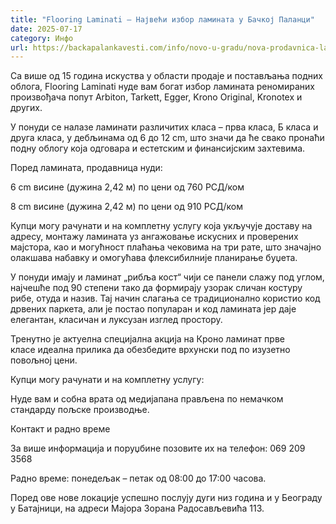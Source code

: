 ```yaml
---
title: "Flooring Laminati – Највећи избор ламината у Бачкој Паланци"
date: 2025-07-17
category: Инфо
url: https://backapalankavesti.com/info/novo-u-gradu/nova-prodavnica-laminata-flooring-laminati-backa-palanka/
---
```


Са више од 15 година искуства у области продаје и постављања подних облога, Flooring Laminati нуде вам богат избор ламината реномираних произвођача попут Arbiton, Tarkett, Egger, Krono Original, Kronotex и других.

У понуди се налазе ламинати различитих класа – прва класа, Б класа и друга класа, у дебљинама од 6 до 12 cm, што значи да ће свако пронаћи подну облогу која одговара и естетским и финансијским захтевима.

Поред ламината, продавница нуди:

6 cm висине (дужина 2,42 м) по цени од 760 РСД/ком

8 cm висине (дужина 2,42 м) по цени од 910 РСД/ком

Купци могу рачунати и на комплетну услугу која укључује доставу на адресу, монтажу ламината уз ангажовање искусних и проверених мајстора, као и могућност плаћања чековима на три рате, што значајно олакшава набавку и омогућава флексибилније планирање буџета.

У понуди имају и ламинат „рибља кост“ чији се панели слажу под углом, најчешће под 90 степени тако да формирају узорак сличан костуру рибе, отуда и назив. Тај начин слагања се традиционално користио код дрвених паркета, али је постао популаран и код ламината јер даје елегантан, класичан и луксузан изглед простору.

Тренутно је актуелна специјална акција на Кроно ламинат прве класе идеална прилика да обезбедите врхунски под по изузетно повољној цени.

Купци могу рачунати и на комплетну услугу:

Нуде вам и собна врата од медијапана прављена по немачком стандарду пољске производње.

Контакт и радно време

За више информација и поруџбине позовите их на телефон: 069 209 3568

Радно време: понедељак – петак од 08:00 до 17:00 часова.

Поред ове нове локације успешно послују дуги низ година и у Београду у Батајници, на адреси Мајора Зорана Радосављевића 113.
